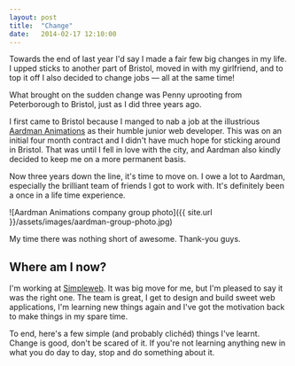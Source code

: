 ```yaml
---
layout: post
title:  "Change"
date:   2014-02-17 12:10:00
---
```


Towards the end of last year I'd say I made a fair few big changes in my life. I upped sticks to another part of Bristol, moved in with my girlfriend, and to top it off I also decided to change jobs &mdash; all at the same time!

What brought on the sudden change was Penny uprooting from Peterborough to Bristol, just as I did three years ago.

I first came to Bristol because I manged to nab a job at the illustrious [Aardman Animations](http://www.aardman.com) as their humble junior web developer. This was on an initial four month contract and I didn't have much hope for sticking around in Bristol. That was until I fell in love with the city, and Aardman also kindly decided to keep me on a more permanent basis.

Now three years down the line, it's time to move on. I owe a lot to Aardman, especially the brilliant team of friends I got to work with. It's definitely been a once in a life time experience.

![Aardman Animations company group photo]({{ site.url }}/assets/images/aardman-group-photo.jpg)

My time there was nothing short of awesome. Thank-you guys.

## Where am I now?

I'm working at [Simpleweb](http://simpleweb.co.uk). It was big move for me, but I'm pleased to say it was the right one. The team is great, I get to design and build sweet web applications, I'm learning new things again and I've got the motivation back to make things in my spare time.

To end, here's a few simple (and probably clich&eacute;d) things I've learnt. Change is good, don't be scared of it. If you're not learning anything new in what you do day to day, stop and do something about it.

